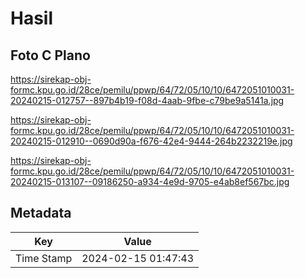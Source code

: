 # Hasil

## Foto C Plano

https://sirekap-obj-formc.kpu.go.id/28ce/pemilu/ppwp/64/72/05/10/10/6472051010031-20240215-012757--897b4b19-f08d-4aab-9fbe-c79be9a5141a.jpg

https://sirekap-obj-formc.kpu.go.id/28ce/pemilu/ppwp/64/72/05/10/10/6472051010031-20240215-012910--0690d90a-f676-42e4-9444-264b2232219e.jpg

https://sirekap-obj-formc.kpu.go.id/28ce/pemilu/ppwp/64/72/05/10/10/6472051010031-20240215-013107--09186250-a934-4e9d-9705-e4ab8ef567bc.jpg


## Metadata

| Key        | Value               |
| ---------- | ------------------- |
| Time Stamp | 2024-02-15 01:47:43 |



